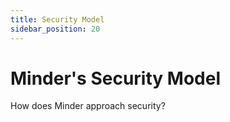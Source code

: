 ```yaml
---
title: Security Model
sidebar_position: 20
---
```


# Minder's Security Model

How does Minder approach security?